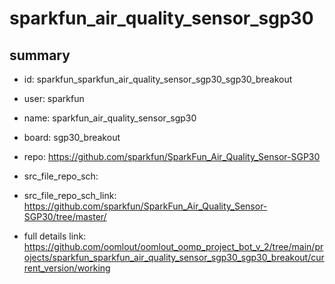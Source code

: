 # sparkfun_air_quality_sensor_sgp30
 
## summary 
* id: sparkfun_sparkfun_air_quality_sensor_sgp30_sgp30_breakout
* user: sparkfun
* name: sparkfun_air_quality_sensor_sgp30
* board: sgp30_breakout
* repo: https://github.com/sparkfun/SparkFun_Air_Quality_Sensor-SGP30



* src_file_repo_sch: 
* src_file_repo_sch_link: https://github.com/sparkfun/SparkFun_Air_Quality_Sensor-SGP30/tree/master/
* full details link: https://github.com/oomlout/oomlout_oomp_project_bot_v_2/tree/main/projects/sparkfun_sparkfun_air_quality_sensor_sgp30_sgp30_breakout/current_version/working  







